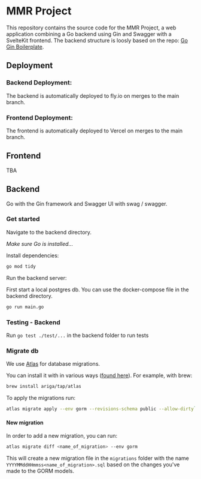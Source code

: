 # MMR Project

This repository contains the source code for the MMR Project, a web application combining a Go backend using Gin and Swagger with a SvelteKit frontend. The backend structure is loosly based on the repo: [Go Gin Boilerplate](https://github.com/vsouza/go-gin-boilerplate).

## Deployment

### Backend Deployment:

The backend is automatically deployed to fly.io on merges to the main branch.

### Frontend Deployment:

The frontend is automatically deployed to Vercel on merges to the main branch.

## Frontend

TBA

## Backend

Go with the Gin framework and Swagger UI with swag / swagger.

### Get started

Navigate to the backend directory.

_Make sure Go is installed..._

Install dependencies:

```bash
go mod tidy
```

Run the backend server:

First start a local postgres db. You can use the docker-compose file in the backend directory.

```bash
go run main.go
```

### Testing - Backend

Run `go test ./test/...` in the backend folder to run tests

### Migrate db

We use [Atlas](https://atlasgo.io/) for database migrations.

You can install it with in various ways ([found here](https://atlasgo.io/getting-started#installation)). For example, with brew:

```bash
brew install ariga/tap/atlas
```

To apply the migrations run:

```bash
atlas migrate apply --env gorm --revisions-schema public --allow-dirty`
```

#### New migration

In order to add a new migration, you can run:

```bash
atlas migrate diff <name_of_migration> --env gorm
```

This will create a new migration file in the `migrations` folder with the name `YYYYMMddHHmmss<name_of_migration>.sql` based on the changes you've made to the GORM models.
